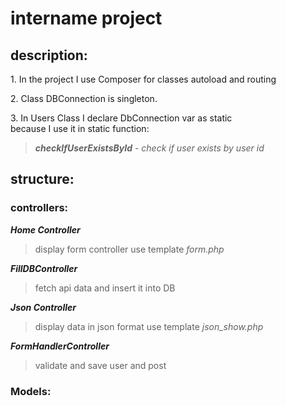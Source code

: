 # intername project
## description:
<p>
1. In the project I use Composer
for classes autoload and routing 
</p>
<p>
2. Class DBConnection is singleton.
</p>
3. In Users Class I declare DbConnection var as static<br>
    because I use it in static function:

>***checkIfUserExistsById*** - *check if user exists by user id*

## structure:

### controllers:

***Home Controller***

>display form controller
> use template *form.php*

***FillDBController***

>fetch api data and insert it into DB

***Json Controller***

>display data in json format
> use template *json_show.php*

***FormHandlerController***

> validate and save user and post

 ### Models:

